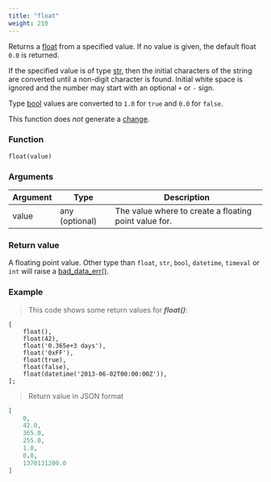```yaml
---
title: "float"
weight: 210
---
```


Returns a [float](../../data-types/float) from a specified value.
If no value is given, the default float `0.0` is returned.

If the specified value is of type [str](../../data-types/str), then the initial characters
of the string are converted until a non-digit character is found.
Initial white space is ignored and the number may start with an optional `+` or `-` sign.

Type [bool](../../data-types/bool) values are converted to `1.0` for `true` and `0.0` for `false`.

This function does *not* generate a [change](../../overview/changes).

### Function

`float(value)`

### Arguments

Argument | Type | Description
-------- | ---- | -----------
value | any (optional) | The value where to create a floating point value for.

### Return value

A floating point value. Other type than `float`, `str`, `bool`, `datetime`, `timeval` or `int`
will raise a [bad_data_err()](../../errors/bad_data_err).

### Example

> This code shows some return values for ***float()***:

```thingsdb,json_response
[
    float(),
    float(42),
    float('0.365e+3 days'),
    float('0xFF'),
    float(true),
    float(false),
    float(datetime('2013-06-02T00:00:00Z')),
];
```

> Return value in JSON format

```json
[
    0,
    42.0,
    365.0,
    255.0,
    1.0,
    0.0,
    1370131200.0
]
```
